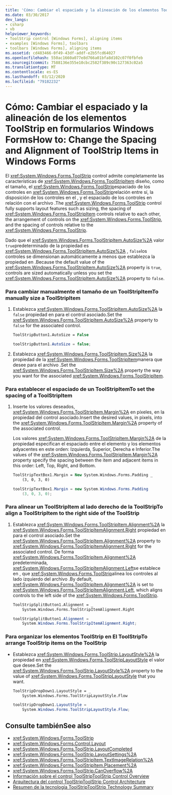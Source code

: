 ```yaml
---
title: 'Cómo: Cambiar el espaciado y la alineación de los elementos ToolStrip'
ms.date: 03/30/2017
dev_langs:
- csharp
- vb
helpviewer_keywords:
- ToolStrip control [Windows Forms], aligning items
- examples [Windows Forms], toolbars
- toolbars [Windows Forms], aligning items
ms.assetid: cd483466-0f49-43df-addf-e2b5fcd64027
ms.openlocfilehash: 550ac1660a077e8d766a01bfa8d102c07f0fbfeb
ms.sourcegitcommit: 7588136e355e10cbc2582f389c90c127363c02a5
ms.translationtype: MT
ms.contentlocale: es-ES
ms.lasthandoff: 03/12/2020
ms.locfileid: "79182232"
---
```

# <a name="how-to-change-the-spacing-and-alignment-of-toolstrip-items-in-windows-forms"></a><span data-ttu-id="4cc5d-102">Cómo: Cambiar el espaciado y la alineación de los elementos ToolStrip en formularios Windows Forms</span><span class="sxs-lookup"><span data-stu-id="4cc5d-102">How to: Change the Spacing and Alignment of ToolStrip Items in Windows Forms</span></span>
<span data-ttu-id="4cc5d-103">El <xref:System.Windows.Forms.ToolStrip> control admite completamente las características de <xref:System.Windows.Forms.ToolStripItem> diseño, como el tamaño, el <xref:System.Windows.Forms.ToolStrip>espaciado de los controles en <xref:System.Windows.Forms.ToolStrip>relación entre sí, la disposición de los controles en el , y el espaciado de los controles en relación con el archivo .</span><span class="sxs-lookup"><span data-stu-id="4cc5d-103">The <xref:System.Windows.Forms.ToolStrip> control fully supports layout features such as sizing, the spacing of <xref:System.Windows.Forms.ToolStripItem> controls relative to each other, the arrangement of controls on the <xref:System.Windows.Forms.ToolStrip>, and the spacing of controls relative to the <xref:System.Windows.Forms.ToolStrip>.</span></span>  
  
 <span data-ttu-id="4cc5d-104">Dado que el <xref:System.Windows.Forms.ToolStripItem.AutoSize%2A> valor `true`predeterminado de la propiedad es <xref:System.Windows.Forms.ToolStripItem.AutoSize%2A> , `false`los controles se dimensionan automáticamente a menos que establezca la propiedad en .</span><span class="sxs-lookup"><span data-stu-id="4cc5d-104">Because the default value of the <xref:System.Windows.Forms.ToolStripItem.AutoSize%2A> property is `true`, controls are sized automatically unless you set the <xref:System.Windows.Forms.ToolStripItem.AutoSize%2A> property to `false`.</span></span>  
  
### <a name="to-manually-size-a-toolstripitem"></a><span data-ttu-id="4cc5d-105">Para cambiar manualmente el tamaño de un ToolStripItem</span><span class="sxs-lookup"><span data-stu-id="4cc5d-105">To manually size a ToolStripItem</span></span>  
  
1. <span data-ttu-id="4cc5d-106">Establezca <xref:System.Windows.Forms.ToolStripItem.AutoSize%2A> la `false` propiedad en para el control asociado.</span><span class="sxs-lookup"><span data-stu-id="4cc5d-106">Set the <xref:System.Windows.Forms.ToolStripItem.AutoSize%2A> property to `false` for the associated control.</span></span>  
  
    ```vb  
    ToolStripButton1.AutoSize = False  
    ```  
  
    ```csharp  
    toolStripButton1.AutoSize = false;  
    ```  
  
2. <span data-ttu-id="4cc5d-107">Establezca <xref:System.Windows.Forms.ToolStripItem.Size%2A> la propiedad de la <xref:System.Windows.Forms.ToolStripItem>manera que desee para el archivo .</span><span class="sxs-lookup"><span data-stu-id="4cc5d-107">Set the <xref:System.Windows.Forms.ToolStripItem.Size%2A> property the way you want for the associated <xref:System.Windows.Forms.ToolStripItem>.</span></span>  
  
### <a name="to-set-the-spacing-of-a-toolstripitem"></a><span data-ttu-id="4cc5d-108">Para establecer el espaciado de un ToolStripItem</span><span class="sxs-lookup"><span data-stu-id="4cc5d-108">To set the spacing of a ToolStripItem</span></span>  
  
1. <span data-ttu-id="4cc5d-109">Inserte los valores deseados, <xref:System.Windows.Forms.ToolStripItem.Margin%2A> en píxeles, en la propiedad del control asociado.</span><span class="sxs-lookup"><span data-stu-id="4cc5d-109">Insert the desired values, in pixels, into the <xref:System.Windows.Forms.ToolStripItem.Margin%2A> property of the associated control.</span></span>  
  
     <span data-ttu-id="4cc5d-110">Los valores <xref:System.Windows.Forms.ToolStripItem.Margin%2A> de la propiedad especifican el espaciado entre el elemento y los elementos adyacentes en este orden: Izquierda, Superior, Derecha e Inferior.</span><span class="sxs-lookup"><span data-stu-id="4cc5d-110">The values of the <xref:System.Windows.Forms.ToolStripItem.Margin%2A> property specify the spacing between the item and adjacent items in this order: Left, Top, Right, and Bottom.</span></span>  
  
    ```vb  
    ToolStripTextBox1.Margin = New System.Windows.Forms.Padding _  
        (3, 0, 3, 0)  
    ```  
  
    ```csharp  
    toolStripTextBox1.Margin = new System.Windows.Forms.Padding
        (3, 0, 3, 0);  
    ```  
  
### <a name="to-align-a-toolstripitem-to-the-right-side-of-the-toolstrip"></a><span data-ttu-id="4cc5d-111">Para alinear un ToolStripItem al lado derecho de la ToolStrip</span><span class="sxs-lookup"><span data-stu-id="4cc5d-111">To align a ToolStripItem to the right side of the ToolStrip</span></span>  
  
1. <span data-ttu-id="4cc5d-112">Establezca <xref:System.Windows.Forms.ToolStripItem.Alignment%2A> la <xref:System.Windows.Forms.ToolStripItemAlignment.Right> propiedad en para el control asociado.</span><span class="sxs-lookup"><span data-stu-id="4cc5d-112">Set the <xref:System.Windows.Forms.ToolStripItem.Alignment%2A> property to <xref:System.Windows.Forms.ToolStripItemAlignment.Right> for the associated control.</span></span> <span data-ttu-id="4cc5d-113">De forma <xref:System.Windows.Forms.ToolStripItem.Alignment%2A> predeterminada, <xref:System.Windows.Forms.ToolStripItemAlignment.Left>se establece en , que <xref:System.Windows.Forms.ToolStrip>alinea los controles al lado izquierdo del archivo .</span><span class="sxs-lookup"><span data-stu-id="4cc5d-113">By default, <xref:System.Windows.Forms.ToolStripItem.Alignment%2A> is set to <xref:System.Windows.Forms.ToolStripItemAlignment.Left>, which aligns controls to the left side of the <xref:System.Windows.Forms.ToolStrip>.</span></span>  
  
    ```vb  
    ToolStripSplitButton1.Alignment = _  
        System.Windows.Forms.ToolStripItemAlignment.Right  
    ```  
  
    ```csharp  
    toolStripSplitButton1.Alignment =
        System.Windows.Forms.ToolStripItemAlignment.Right;  
    ```  
  
### <a name="to-arrange-toolstrip-items-on-the-toolstrip"></a><span data-ttu-id="4cc5d-114">Para organizar los elementos ToolStrip en El ToolStrip</span><span class="sxs-lookup"><span data-stu-id="4cc5d-114">To arrange ToolStrip items on the ToolStrip</span></span>  
  
- <span data-ttu-id="4cc5d-115">Establezca <xref:System.Windows.Forms.ToolStrip.LayoutStyle%2A> la propiedad en <xref:System.Windows.Forms.ToolStripLayoutStyle> el valor que desee.</span><span class="sxs-lookup"><span data-stu-id="4cc5d-115">Set the <xref:System.Windows.Forms.ToolStrip.LayoutStyle%2A> property to the value of <xref:System.Windows.Forms.ToolStripLayoutStyle> that you want.</span></span>  
  
    ```vb  
    ToolStripDropDown1.LayoutStyle = _  
        System.Windows.Forms.ToolStripLayoutStyle.Flow  
    ```  
  
    ```csharp  
    toolStripDropDown1.LayoutStyle =
        System.Windows.Forms.ToolStripLayoutStyle.Flow;  
    ```  
  
## <a name="see-also"></a><span data-ttu-id="4cc5d-116">Consulte también</span><span class="sxs-lookup"><span data-stu-id="4cc5d-116">See also</span></span>

- <xref:System.Windows.Forms.ToolStrip>
- <xref:System.Windows.Forms.Control.Layout>
- <xref:System.Windows.Forms.ToolStrip.LayoutCompleted>
- <xref:System.Windows.Forms.ToolStrip.LayoutSettings%2A>
- <xref:System.Windows.Forms.ToolStripItem.TextImageRelation%2A>
- <xref:System.Windows.Forms.ToolStripItem.Placement%2A>
- <xref:System.Windows.Forms.ToolStrip.CanOverflow%2A>
- [<span data-ttu-id="4cc5d-117">Información sobre el control ToolStrip</span><span class="sxs-lookup"><span data-stu-id="4cc5d-117">ToolStrip Control Overview</span></span>](toolstrip-control-overview-windows-forms.md)
- [<span data-ttu-id="4cc5d-118">Arquitectura del control ToolStrip</span><span class="sxs-lookup"><span data-stu-id="4cc5d-118">ToolStrip Control Architecture</span></span>](toolstrip-control-architecture.md)
- [<span data-ttu-id="4cc5d-119">Resumen de la tecnología ToolStrip</span><span class="sxs-lookup"><span data-stu-id="4cc5d-119">ToolStrip Technology Summary</span></span>](toolstrip-technology-summary.md)
